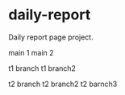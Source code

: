 # daily-report
Daily report page project.

main 1
main 2

t1 branch
t1 branch2

t2 branch
t2 branch2
t2 barnch3
